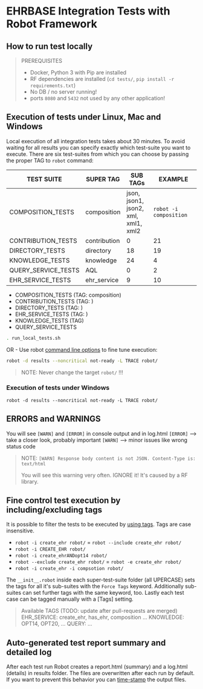 # EHRBASE Integration Tests with Robot Framework

## How to run test locally

> PREREQUISITES
>
> - Docker, Python 3 with Pip are installed
> - RF dependencies are installed (`cd tests/`, `pip install -r requirements.txt`)
> - No DB / no server running!
> - ports `8080` and `5432` not used by any other application!


## Execution of tests under Linux, Mac and Windows
Local execution of all integration tests takes about 30 minutes. To avoid waiting for all results you can specify exactly which test-suite you want to execute. There are six test-suites from which you can choose by passing the proper TAG to `robot` command: 

TEST SUITE | SUPER TAG | SUB TAGs | EXAMPLE
-- | -- | -- | --
COMPOSITION_TESTS   | composition   | json, json1, <br>json2, xml, <br>xml1, xml2 | `robot -i composition`
CONTRIBUTION_TESTS  | contribution  | 0     | 21
DIRECTORY_TESTS     | directory     | 18    | 19
KNOWLEDGE_TESTS     | knowledge     | 24    | 4
QUERY_SERVICE_TESTS | AQL           | 0     | 2
EHR_SERVICE_TESTS   | ehr_service   | 9     | 10

- COMPOSITION_TESTS (TAG: composition)
- CONTRIBUTION_TESTS (TAG: )
- DIRECTORY_TESTS (TAG: )
- EHR_SERVICE_TESTS (TAG: )
- KNOWLEDGE_TESTS (TAG)
- QUERY_SERVICE_TESTS




```bash
. run_local_tests.sh
```

OR - Use robot [command line options](http://robotframework.org/robotframework/latest/RobotFrameworkUserGuide.html#using-command-line-options) to fine tune execution:

```bash
robot -d results --noncritical not-ready -L TRACE robot/
```

> NOTE: Never change the target `robot/` !!!

### Execution of tests under Windows

```shell
robot -d results --noncritical not-ready -L TRACE robot/
```


## ERRORS and WARNINGS

You will see `[WARN]` and `[ERROR]` in console output and in log.html
`[ERROR]` --> take a closer look, probably important
`[WARN]`  --> minor issues like wrong status code

> NOTE: `[WARN]	Response body content is not JSON. Content-Type is: text/html`
>
> You will see this warning very often. IGNORE it! It's caused by a RF library.

## Fine control test execution by including/excluding tags

It is possible to filter the tests to be executed by [using tags](http://robotframework.org/robotframework/latest/RobotFrameworkUserGuide.html#by-tag-names). Tags are case insensitive.

- `robot -i create_ehr robot/` = `robot --include create_ehr robot/`
- `robot -i CREATE_EHR robot/`
- `robot -i create_ehrANDopt14 robot/`
- `robot --exclude create_ehr robot/` = `robot -e create_ehr robot/`
- `robot -i create_ehr -i compsotion robot/`


The `__init__.robot` inside each
super-test-suite folder (all UPERCASE) sets the tags for all it's sub-suites
with the `Force Tags` keyword. Additionally sub-suites can set further tags with
the same keyword, too. Lastly each test case can be tagged manually with a [Tags]
setting.

> Available TAGS (TODO: update after pull-requests are merged)
> EHR_SERVICE: create_ehr, has_ehr, composition ...
> KNOWLEDGE: OPT14, OPT20, ...
> QUERY: ...


## Auto-generated test report summary and detailed log

After each test run Robot creates a report.html (summary) and a log.html
(details) in results folder. The files are overwritten after each run by default.
If you want to prevent this behavior you can [time-stamp](http://robotframework.org/robotframework/latest/RobotFrameworkUserGuide.html#timestamping-output-files) the output files.
